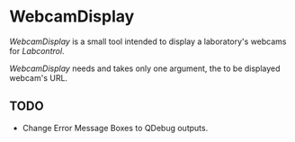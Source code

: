 # WebcamDisplay
*WebcamDisplay* is a small tool intended to display a laboratory's webcams for *Labcontrol*.

*WebcamDisplay* needs and takes only one argument, the to be displayed webcam's URL.

## TODO
- Change Error Message Boxes to QDebug outputs.
